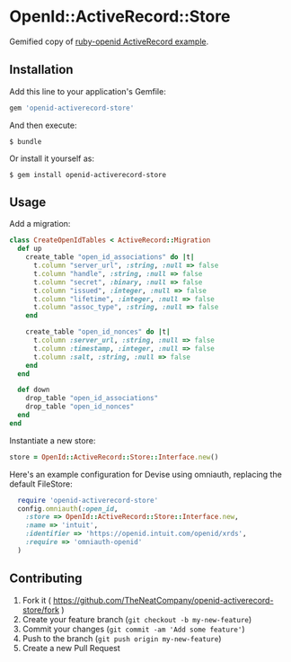 # OpenId::ActiveRecord::Store

Gemified copy of [ruby-openid ActiveRecord example](https://github.com/openid/ruby-openid/tree/master/examples/active_record_openid_store). 

## Installation

Add this line to your application's Gemfile:

```ruby
gem 'openid-activerecord-store'
```

And then execute:

    $ bundle

Or install it yourself as:

    $ gem install openid-activerecord-store

## Usage

Add a migration:

```ruby
class CreateOpenIdTables < ActiveRecord::Migration
  def up
    create_table "open_id_associations" do |t|
      t.column "server_url", :string, :null => false
      t.column "handle", :string, :null => false
      t.column "secret", :binary, :null => false
      t.column "issued", :integer, :null => false
      t.column "lifetime", :integer, :null => false
      t.column "assoc_type", :string, :null => false
    end

    create_table "open_id_nonces" do |t|
      t.column :server_url, :string, :null => false
      t.column :timestamp, :integer, :null => false
      t.column :salt, :string, :null => false
    end
  end

  def down
    drop_table "open_id_associations"
    drop_table "open_id_nonces"
  end
end
```

Instantiate a new store:

```ruby
store = OpenId::ActiveRecord::Store::Interface.new()
```

Here's an example configuration for Devise using omniauth, replacing the default FileStore:

```ruby
  require 'openid-activerecord-store'
  config.omniauth(:open_id,
    :store => OpenId::ActiveRecord::Store::Interface.new,
    :name => 'intuit',
    :identifier => 'https://openid.intuit.com/openid/xrds',
    :require => 'omniauth-openid'
  )
```

## Contributing

1. Fork it ( https://github.com/TheNeatCompany/openid-activerecord-store/fork )
2. Create your feature branch (`git checkout -b my-new-feature`)
3. Commit your changes (`git commit -am 'Add some feature'`)
4. Push to the branch (`git push origin my-new-feature`)
5. Create a new Pull Request
